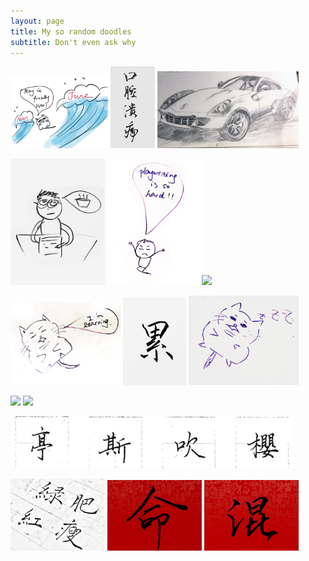 ```yaml
---
layout: page
title: My so random doodles
subtitle: Don't even ask why
---
```


<img src="/Doodles/IMG_8272.jpg" width="31%"> <img src="/Doodles/IMG_3089.jpg" width="14%"> <img src="/Doodles/IMG_2655.jpg" width="45%">

<img src="/Doodles/IMG_7684.jpg" width="30%"> <img src="/Doodles/IMG_7686.jpg" width="30%"><img src="/Doodles/IMG_7064.jpg" width="30%">

<img src="/Doodles/IMG_7692.jpg" width="35%"> <img src="/Doodles/IMG_2018.jpg" width="20%"> <img src="/Doodles/IMG_7694.jpg" width="35%">

<img src="/Doodles/IMG_7596.jpg" width="45%"> <img src="/Doodles/IMG_7751.jpg" width="45%"> 

<img src="/Doodles/IMG_2016.jpg" width="90%"> 

<img src="/Doodles/IMG_4742.jpg" width="30%"> <img src="/Doodles/IMG_20180210.jpg" width="30%"> <img src="/Doodles/IMG_20180211.jpg" width="30%">